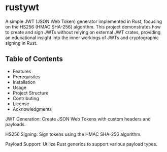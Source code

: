 # rustywt

A simple JWT (JSON Web Token) generator implemented in Rust, focusing on the HS256 (HMAC SHA-256) algorithm. This project demonstrates how to create and sign JWTs without relying on external JWT crates, providing an educational insight into the inner workings of JWTs and cryptographic signing in Rust.

## Table of Contents

   * Features
   * Prerequisites
   * Installation
   * Usage
   * Project Structure
   * Contributing
   * License
   * Acknowledgments


JWT Generation: Create JSON Web Tokens with custom headers and payloads.

HS256 Signing: Sign tokens using the HMAC SHA-256 algorithm.

 Payload Support: Utilize Rust generics to support various payload types.   